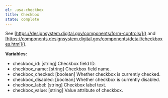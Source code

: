 ```yaml
---
el: .usa-checkbox
title: Checkbox
state: complete
---
```

See [https://designsystem.digital.gov/components/form-controls/]() and
[https://components.designsystem.digital.gov/components/detail/checkboxes.html]().

__Variables:__
* checkbox_id: [string] Checkbox field ID.
* checkbox_name: [string] Checkbox field name.
* checkbox_checked: [boolean] Whether checkbox is currently checked.
* checkbox_disabled: [boolean] Whether checkbox is currently disabled.
* checkbox_label: [string] Checkbox label text.
* checkbox_value: [string] Value attribute of checkbox.
